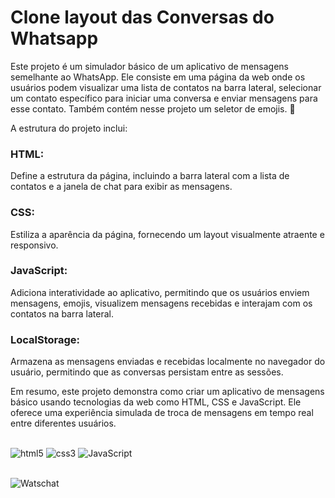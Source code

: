 # Clone layout das Conversas do Whatsapp

Este projeto é um simulador básico de um aplicativo de mensagens semelhante ao WhatsApp. Ele consiste em uma página da web onde os usuários podem visualizar
uma lista de contatos na barra lateral, selecionar um contato específico para iniciar uma conversa e enviar mensagens para esse contato. Também contém nesse projeto um seletor de emojis. 🙂

A estrutura do projeto inclui:

### HTML:

Define a estrutura da página, incluindo a barra lateral com a lista de contatos e a janela de chat para exibir as mensagens.

### CSS:

Estiliza a aparência da página, fornecendo um layout visualmente atraente e responsivo.

### JavaScript:

Adiciona interatividade ao aplicativo, permitindo que os usuários enviem mensagens, emojis, visualizem mensagens recebidas e interajam com os contatos na barra lateral.

### LocalStorage:

Armazena as mensagens enviadas e recebidas localmente no navegador do usuário, permitindo que as conversas persistam entre as sessões.

Em resumo, este projeto demonstra como criar um aplicativo de mensagens básico usando tecnologias da web como HTML, CSS e JavaScript. Ele oferece uma experiência simulada de troca de mensagens em tempo real entre diferentes usuários.

<div style="display: inline_block"><br/>
<img alt="html5" src="https://img.shields.io/badge/HTML5-E34F26?style=for-the-badge&logo=html5&logoColor=white"/>
<img alt="css3" src="https://img.shields.io/badge/CSS3-1572B6?style=for-the-badge&logo=css3&logoColor=white"/>
<img alt="JavaScript" src="https://img.shields.io/badge/JavaScript-F7DF1E?style=for-the-badge&logo=javascript&logoColor=black"/>
</div><br/>

![Watschat](https://github.com/nayarakarinearaujo/Clone.Conversa.Wats/assets/149000384/efce84eb-6bcb-4c42-88cd-114e6bb064d0)

